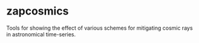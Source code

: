 # zapcosmics
Tools for showing the effect of various schemes for mitigating cosmic rays in astronomical time-series. 
